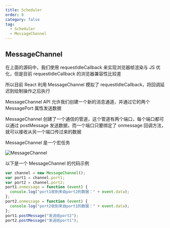 ```yaml
---
title: Scheduler
order: 8
category: false
tag:
  - Scheduler
  - MessageChannel
---
```


## MessageChannel

在上面的源码中，我们使用 requestIdleCallback 来实现浏览器帧渲染与 JS 优化，但是目前 requestIdleCallback 的浏览器兼容性比较差

所以目前 React 利用 MessageChannel 模拟了 requestIdleCallback，将回调延迟到绘制操作之后执行

MessageChannel API 允许我们创建一个新的消息通道，并通过它的两个 MessagePort 属性发送数据

MessageChannel 创建了一个通信的管道，这个管道有两个端口，每个端口都可以通过 postMessage 发送数据，而一个端口只要绑定了 onmessage 回调方法，就可以接收从另一个端口传过来的数据

MessageChannel 是一个宏任务

![MessageChannel](https://misaka10032.oss-cn-chengdu.aliyuncs.com/React/liu_lan_qi_zhen.jpg)

以下是一个 MessageChannel 的代码示例

```js
var channel = new MessageChannel();
var port1 = channel.port1;
var port2 = channel.port2;
port1.onmessage = function (event) {
  console.log("port1收到来自port2的数据：" + event.data);
};
port2.onmessage = function (event) {
  console.log("port2收到来自port1的数据：" + event.data);
};
port1.postMessage("发送给port2");
port2.postMessage("发送给port1");
```

